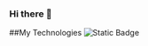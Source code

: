 ### Hi there 👋



##My Technologies
![Static Badge](https://img.shields.io/badge/.NET-a653ec?style=flat&logo=.net&logoColor=white&labelColor=a653ec)
